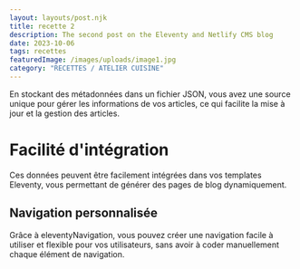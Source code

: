 ```yaml
---
layout: layouts/post.njk
title: recette 2
description: The second post on the Eleventy and Netlify CMS blog
date: 2023-10-06
tags: recettes
featuredImage: /images/uploads/image1.jpg
category: "RECETTES / ATELIER CUISINE"
---
```





En stockant des métadonnées dans un fichier JSON, vous avez une source unique pour gérer les informations de vos articles, ce qui facilite la mise à jour et la gestion des articles.

# Facilité d'intégration

Ces données peuvent être facilement intégrées dans vos templates Eleventy, vous permettant de générer des pages de blog dynamiquement.

## Navigation personnalisée

Grâce à eleventyNavigation, vous pouvez créer une navigation facile à utiliser et flexible pour vos utilisateurs, sans avoir à coder manuellement chaque élément de navigation.
